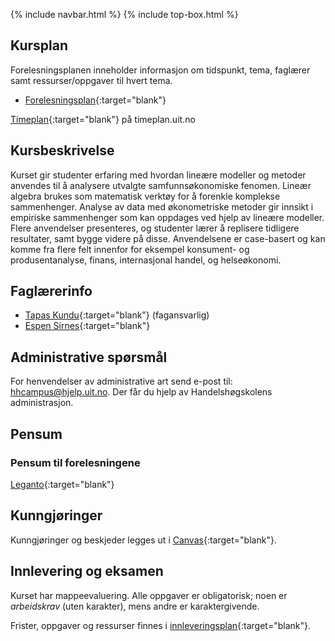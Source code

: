 {% include navbar.html %}  {% include top-box.html %}

## Kursplan  

Forelesningsplanen inneholder informasjon om tidspunkt, tema, faglærer samt ressurser/oppgaver til hvert tema.  

- [Forelesningsplan](forelesningsplan.html){:target="blank"}

[Timeplan](https://timeplan.uit.no/emne_timeplan.php?sem=24h&module[]=SOK-3011-1){:target="blank"} på timeplan.uit.no


## Kursbeskrivelse 


Kurset gir studenter erfaring med hvordan lineære modeller og metoder anvendes til å analysere utvalgte samfunnsøkonomiske fenomen. Lineær algebra brukes som matematisk verktøy for å forenkle komplekse sammenhenger. Analyse av data med økonometriske metoder gir innsikt i empiriske sammenhenger som kan oppdages ved hjelp av lineære modeller. Flere anvendelser presenteres, og studenter lærer å replisere tidligere resultater, samt bygge videre på disse. Anvendelsene er case-basert og kan komme fra flere felt innenfor for eksempel konsument- og produsentanalyse, finans, internasjonal handel, og helseøkonomi.


## Faglærerinfo  
- [Tapas Kundu](https://www.oslomet.no/om/ansatt/tapkun/){:target="blank"} (fagansvarlig)
- [Espen Sirnes](https://uit.no/ansatte/person?p_document_id=41418){:target="blank"}



## Administrative spørsmål

For henvendelser av administrative art send e-post til: <hhcampus@hjelp.uit.no>. Der får du hjelp av Handelshøgskolens administrasjon.


## Pensum  

### Pensum til forelesningene

[Leganto](https://bibsys-c.alma.exlibrisgroup.com/leganto/readinglist/searchlists/12268731710002205){:target="blank"}  




## Kunngjøringer  

Kunngjøringer og beskjeder legges ut i [Canvas](https://uit.instructure.com/courses/35410){:target="blank"}.


## Innlevering og eksamen  

Kurset har mappeevaluering. Alle oppgaver er obligatorisk; noen er _arbeidskrav_ (uten karakter), mens andre er karaktergivende.  

Frister, oppgaver og ressurser finnes i [innleveringsplan](innleveringer.html){:target="blank"}.    

